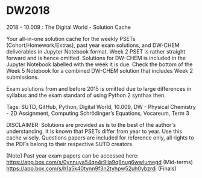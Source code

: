 # DW2018
2018 - 10.009 : The Digital World - Solution Cache 

Your all-in-one solution cache for the weekly PSETs (Cohort/Homework/Extras), past year exam solutions, and DW-CHEM deliverables in Jupyter Notebook format. 
Week 2 PSET is rather straight forward and is hence omitted.
Solutions for DW-CHEM is included in the Jupyter Notebook labelled with the week it is due.
Check the bottom of the Week 5 Notebook for a combined DW-CHEM solution that includes Week 2 submissions.

Exam solutions from and before 2015 is omitted due to large differences in syllabus and the exam standard of using Python 2 synthax then. 

Tags: SUTD, GitHub, Python, Digital World, 10.009, DW - Physical Chemistry - 2D Assignment, Computing Schrödinger’s Equations, Vocareum, Term 3

DISCLAIMER: Solutions are provided as is to the best of the author's understanding. It is known that PSETs differ from year to year. Use this cache wisely. Questions papers are included for reference only, all rights to the PDFs belong to their respective SUTD creators.<br />

[Note] Past year exam papers can be accessed here:<br />
https://app.box.com/s/0ynnuya54qn4r9lia9q8nug6wwlumegd (Mid-terms)<br />
https://app.box.com/s/h1a5k40tynn9f3n2tyhpw52uh0ybzrdi (Finals)<br />

